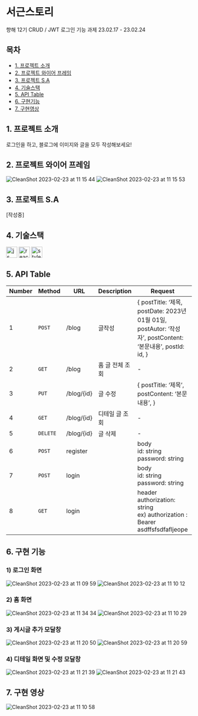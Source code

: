 # 서근스토리

향해 12기 CRUD / JWT 로그인 기능 과제 23.02.17 - 23.02.24

## 목차

- [1. 프로젝트 소개](#1-프로젝트-소개)
- [2. 프로젝트 와이어 프레임](#2-프로젝트-와이어-프레임)
- [3. 프로젝트 S.A](#3-프로젝트-sa)
- [4. 기술스택](#4-기술스택)
- [5. API Table](#5-api-table)
- [6. 구현기능](#6-구현-기능)
- [7. 구현영상](#7-구현-영상)

## 1. 프로젝트 소개

로그인을 하고, 블로그에 이미지와 글을 모두 작성해보세요!

## 2. 프로젝트 와이어 프레임

![CleanShot 2023-02-23 at 11 15 44](https://user-images.githubusercontent.com/76584961/220807196-ddceb1f1-8fd8-4633-8f31-e2f230eeffda.png)
![CleanShot 2023-02-23 at 11 15 53](https://user-images.githubusercontent.com/76584961/220807211-6dbe0a08-9e20-4a27-b571-ff24e0cfecd4.png)

## 3. 프로젝트 S.A

[작성중]

## 4. 기술스택

<p>
  <img width="30" src="https://user-images.githubusercontent.com/76584961/216442416-85fcfa93-7512-4b9e-9ff4-1f3b4a9a6567.gif" alt="js">
  <img width="30" src="https://user-images.githubusercontent.com/76584961/218177725-96163589-fe2d-46ee-87b8-554b1b085260.png" alt="react">
  <img width="30" src="https://user-images.githubusercontent.com/76584961/218177308-36505717-ca4c-4da9-bb04-ffefa5ace9aa.png" alt="styled">
 </p>

## 5. API Table

| Number | Method   | URL        | Description     | Request                                                                                                     | Response                                                                                                                                                                              |
| ------ | -------- | ---------- | --------------- | ----------------------------------------------------------------------------------------------------------- | ------------------------------------------------------------------------------------------------------------------------------------------------------------------------------------- |
| 1      | `POST`   | /blog      | 글작성          | { postTitle: ‘제목, postDate: 2023년 01월 01일, postAutor: ‘작성자’, postContent: ‘본문내용’, postId: id, } | { ”ok”:true }                                                                                                                                                                         |
| 2      | `GET`    | /blog      | 홈 글 전체 조회 | -                                                                                                           | { ”ok”:true, postCategory: ‘카테고리’, postTitle: ‘제목’, postDate: 2023년 01월 01일, postAutor: ‘작성자’, postContent: ‘본문내용’ }                                                  |
| 3      | `PUT`    | /blog/{id} | 글 수정         | { postTitle: ‘제목’, postContent: ‘본문내용’, }                                                             | -                                                                                                                                                                                     |
| 4      | `GET`    | /blog/{id} | 디테일 글 조회  | -                                                                                                           | { ”ok”:true, postTitle: ‘제목’, postContent: ‘본문내용’ }                                                                                                                             |
| 5      | `DELETE` | /blog/{id} | 글 삭제         | -                                                                                                           | -                                                                                                                                                                                     |
| 6      | `POST`   | register   |                 | body <br />id: string <br />password: string                                                                | 201 없음                                                                                                                                                                              |
| 7      | `POST`   | login      |                 | body <br />id: string <br />password: string                                                                | 201 token: string { "token": "eyJhbGciOiJIUzI1NiIsInR5cCI6IkpXVCJ9.eyJpZCI6ImtvYjIxMDAiLCJpYXQiOjE2NzI3NTUyMjMsImV4cCI6MTY3Mjc1NTI4M30.aVVgNMb69m4HQ_OxkJ9Rpd5or98OnEMU8SajJZvNnkk" } |
| 8      | `GET`    | login      |                 | header <br />authorization: string <br />ex) authorization : Bearer<br />asdffsfsdfafljeope                 | header authorization: string ex) authorization : Bearer asdffsfsdfafljeop                                                                                                             |

## 6. 구현 기능

### 1) 로그인 화면

![CleanShot 2023-02-23 at 11 09 59](https://user-images.githubusercontent.com/76584961/220807536-fd665d3b-8502-4504-83f7-e7b94481206a.png)
![CleanShot 2023-02-23 at 11 10 12](https://user-images.githubusercontent.com/76584961/220807545-d8952696-6c8c-4172-a4d7-7858cd36647d.png)

### 2) 홈 화면

![CleanShot 2023-02-23 at 11 34 34](https://user-images.githubusercontent.com/76584961/220809308-eac317fe-de2f-4343-8dda-fb8441775fe2.png)
![CleanShot 2023-02-23 at 11 10 29](https://user-images.githubusercontent.com/76584961/220807578-285aa033-7c96-4a77-aff6-b7132e0afb53.png)

### 3) 게시글 추가 모달창

![CleanShot 2023-02-23 at 11 20 50](https://user-images.githubusercontent.com/76584961/220807680-7b9a8d1d-1ed0-4a3a-a4cd-5bdfcda76d29.png)
![CleanShot 2023-02-23 at 11 20 59](https://user-images.githubusercontent.com/76584961/220807689-c5eaccdf-4154-4ba8-9cd6-0c531b41d6fe.png)

### 4) 디테일 화면 및 수정 모달창

![CleanShot 2023-02-23 at 11 21 39](https://user-images.githubusercontent.com/76584961/220807781-c1eeaad8-a890-4a10-ab78-495cfe42ea2c.png)
![CleanShot 2023-02-23 at 11 21 43](https://user-images.githubusercontent.com/76584961/220807788-1db5836b-d3c3-445b-9ee0-f0579f3aaaab.png)

## 7. 구현 영상

![CleanShot 2023-02-23 at 11 10 58](https://user-images.githubusercontent.com/76584961/220807854-150c32b2-40cd-4f6e-98d1-bac0dd5eefc3.gif)
